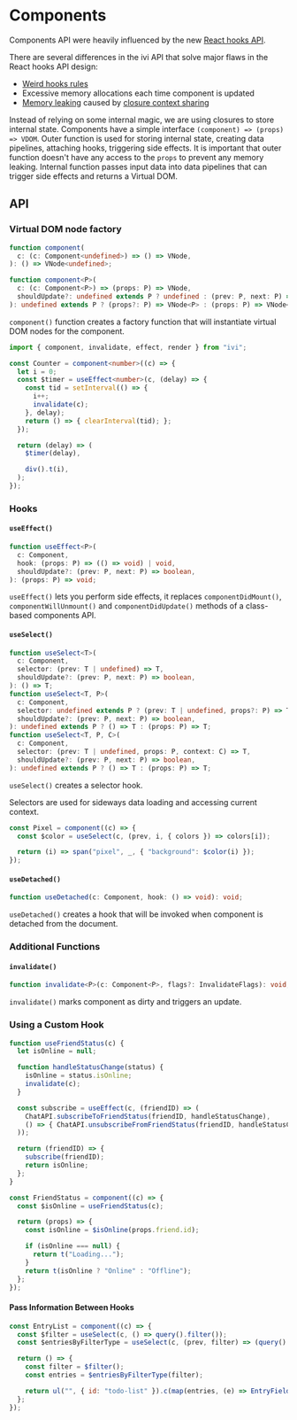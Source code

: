 # Components

Components API were heavily influenced by the new [React hooks API](https://github.com/reactjs/rfcs/pull/68).

There are several differences in the ivi API that solve major flaws in the React hooks API design:

- [Weird hooks rules](https://reactjs.org/docs/hooks-rules.html)
- Excessive memory allocations each time component is updated
- [Memory leaking](https://codesandbox.io/s/lz61v39r7) caused by
[closure context sharing](https://mrale.ph/blog/2012/09/23/grokking-v8-closures-for-fun.html)

Instead of relying on some internal magic, we are using closures to store internal state. Components have a simple
interface `(component) => (props) => VDOM`. Outer function is used for storing internal state, creating data
pipelines, attaching hooks, triggering side effects. It is important that outer function doesn't have any access to the
`props` to prevent any memory leaking. Internal function passes input data into data pipelines that can trigger side
effects and returns a Virtual DOM.

## API

### Virtual DOM node factory

```ts
function component(
  c: (c: Component<undefined>) => () => VNode,
): () => VNode<undefined>;

function component<P>(
  c: (c: Component<P>) => (props: P) => VNode,
  shouldUpdate?: undefined extends P ? undefined : (prev: P, next: P) => boolean,
): undefined extends P ? (props?: P) => VNode<P> : (props: P) => VNode<P>;
```

`component()` function creates a factory function that will instantiate virtual DOM nodes for the component.

```ts
import { component, invalidate, effect, render } from "ivi";

const Counter = component<number>((c) => {
  let i = 0;
  const $timer = useEffect<number>(c, (delay) => {
    const tid = setInterval(() => {
      i++;
      invalidate(c);
    }, delay);
    return () => { clearInterval(tid); };
  });

  return (delay) => (
    $timer(delay),

    div().t(i),
  );
});
```

### Hooks

#### `useEffect()`

```ts
function useEffect<P>(
  c: Component,
  hook: (props: P) => (() => void) | void,
  shouldUpdate?: (prev: P, next: P) => boolean,
): (props: P) => void;
```

`useEffect()` lets you perform side effects, it replaces `componentDidMount()`, `componentWillUnmount()` and
`componentDidUpdate()` methods of a class-based components API.

#### `useSelect()`

```ts
function useSelect<T>(
  c: Component,
  selector: (prev: T | undefined) => T,
  shouldUpdate?: (prev: P, next: P) => boolean,
): () => T;
function useSelect<T, P>(
  c: Component,
  selector: undefined extends P ? (prev: T | undefined, props?: P) => T : (prev: T | undefined, props: P) => T,
  shouldUpdate?: (prev: P, next: P) => boolean,
): undefined extends P ? () => T : (props: P) => T;
function useSelect<T, P, C>(
  c: Component,
  selector: (prev: T | undefined, props: P, context: C) => T,
  shouldUpdate?: (prev: P, next: P) => boolean,
): undefined extends P ? () => T : (props: P) => T;
```

`useSelect()` creates a selector hook.

Selectors are used for sideways data loading and accessing current context.

```js
const Pixel = component((c) => {
  const $color = useSelect(c, (prev, i, { colors }) => colors[i]);

  return (i) => span("pixel", _, { "background": $color(i) });
});
```

#### `useDetached()`

```ts
function useDetached(c: Component, hook: () => void): void;
```

`useDetached()` creates a hook that will be invoked when component is detached from the document.

### Additional Functions

#### `invalidate()`

```ts
function invalidate<P>(c: Component<P>, flags?: InvalidateFlags): void;
```

`invalidate()` marks component as dirty and triggers an update.

### Using a Custom Hook

```js
function useFriendStatus(c) {
  let isOnline = null;

  function handleStatusChange(status) {
    isOnline = status.isOnline;
    invalidate(c);
  }

  const subscribe = useEffect(c, (friendID) => (
    ChatAPI.subscribeToFriendStatus(friendID, handleStatusChange),
    () => { ChatAPI.unsubscribeFromFriendStatus(friendID, handleStatusChange); }
  ));

  return (friendID) => {
    subscribe(friendID);
    return isOnline;
  };
}

const FriendStatus = component((c) => {
  const $isOnline = useFriendStatus(c);

  return (props) => {
    const isOnline = $isOnline(props.friend.id);

    if (isOnline === null) {
      return t("Loading...");
    }
    return t(isOnline ? "Online" : "Offline");
  };
});
```

#### Pass Information Between Hooks

```js
const EntryList = component((c) => {
  const $filter = useSelect(c, () => query().filter());
  const $entriesByFilterType = useSelect(c, (prev, filter) => (query().entriesByFilterType(filter).result));

  return () => {
    const filter = $filter();
    const entries = $entriesByFilterType(filter);

    return ul("", { id: "todo-list" }).c(map(entries, (e) => EntryField(e).k(e.value.id)));
  };
});
```
